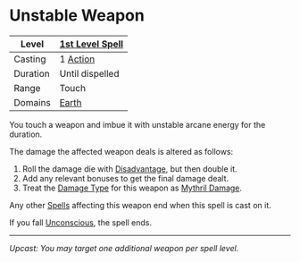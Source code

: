 # Unstable Weapon

| Level    | [1st Level Spell](1st%20Level%20Spells.md)                            |
| -------- | --------------------------------------------------------------------- |
| Casting  | 1 [Action](../../../../Game%20Procedures/Core%20Procedures/Action.md) |
| Duration | Until dispelled                                                       |
| Range    | Touch                                                                 |
| Domains  | [Earth](../../Spell%20Domains/Earth.md)                               |

You touch a weapon and imbue it with unstable arcane energy for the duration.

The damage the affected weapon deals is altered as follows:

1. Roll the damage die with [Disadvantage](../../../../Game%20Procedures/Die%20Rolling%20Mechanics/Disadvantage.md), but then double it.
2. Add any relevant bonuses to get the final damage dealt.
3. Treat the [Damage Type](../../../../Game%20Procedures/Combat/Damage%20Types/{Damage%20Types}.md) for this weapon as [Mythril Damage](../../../../Game%20Procedures/Combat/Damage%20Types/Mythril%20Damage.md).

Any other [Spells](../../../Spells.md) affecting this weapon end when this spell is cast on it.

If you fall [Unconscious](../../../../Game%20Procedures/Conditions/Unconscious.md), the spell ends.

---
*Upcast: You may target one additional weapon per spell level.*

